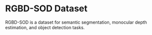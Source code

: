 # RGBD-SOD Dataset

RGBD-SOD is a dataset for semantic segmentation, monocular depth estimation, and object detection tasks.